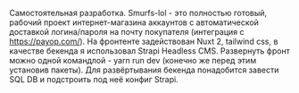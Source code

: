 Самостоятельная разработка. Smurfs-lol - это полностью готовый, рабочий проект интернет-магазина аккаунтов с автоматической доставкой логина/пароля на почту покупателя (интеграция с https://payop.com/).
На фронтенте задействован Nuxt 2, tailwind css, в качестве бекенда я использовал Strapi Headless CMS.
Развернуть фронт можно одной командлой - yarn run dev (конечно же перед этим установив пакеты).
Для развёртывания бекенда понадобится завести SQL DB и подстроить под неё конфиг Strapi.
